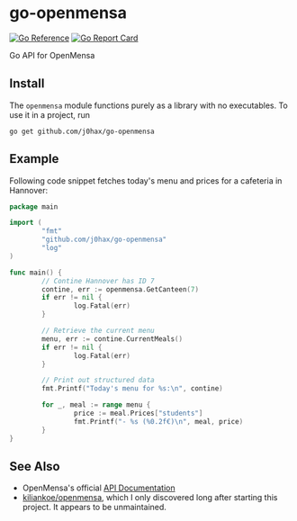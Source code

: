 # go-openmensa

[![Go Reference](https://pkg.go.dev/badge/github.com/j0hax/go-openmensa.svg)](https://pkg.go.dev/github.com/j0hax/go-openmensa)
[![Go Report Card](https://goreportcard.com/badge/github.com/j0hax/go-openmensa)](https://goreportcard.com/report/github.com/j0hax/go-openmensa)

Go API for OpenMensa

## Install

The `openmensa` module functions purely as a library with no executables. To use it in a project, run

```console
go get github.com/j0hax/go-openmensa
```

## Example

Following code snippet fetches today's menu and prices for a cafeteria in Hannover:

```go
package main

import (
        "fmt"
        "github.com/j0hax/go-openmensa"
        "log"
)

func main() {
        // Contine Hannover has ID 7
        contine, err := openmensa.GetCanteen(7)
        if err != nil {
                log.Fatal(err)
        }

        // Retrieve the current menu
        menu, err := contine.CurrentMeals()
        if err != nil {
                log.Fatal(err)
        }

        // Print out structured data
        fmt.Printf("Today's menu for %s:\n", contine)

        for _, meal := range menu {
                price := meal.Prices["students"]
                fmt.Printf("- %s (%0.2f€)\n", meal, price)
        }
}
```

## See Also

* OpenMensa's official [API Documentation](https://docs.openmensa.org/)
* [kiliankoe/openmensa](https://github.com/kiliankoe/openmensa), which I only discovered long after starting this project. It appears to be unmaintained.
